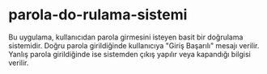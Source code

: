 # parola-do-rulama-sistemi
Bu uygulama, kullanıcıdan parola girmesini isteyen basit bir doğrulama sistemidir.  Doğru parola girildiğinde kullanıcıya "Giriş Başarılı" mesajı verilir.  Yanlış parola girildiğinde ise sistemden çıkış yapılır veya kapandığı bilgisi verilir.
